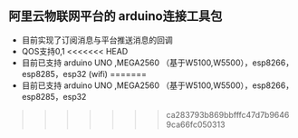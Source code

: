 ## 阿里云物联网平台的 arduino连接工具包
* 目前实现了订阅消息与平台推送消息的回调
* QOS支持0,1
<<<<<<< HEAD
* 目前已支持 arduino UNO  ,MEGA2560 （基于W5100,W5500），esp8266，esp8285，esp32 (wifi)
=======
* 目前已支持 arduino UNO  ,MEGA2560 （基于W5100,W5500），esp8266，esp8285，esp32
>>>>>>> ca283793b869bbfffc47d7b96469ca66fc050313
